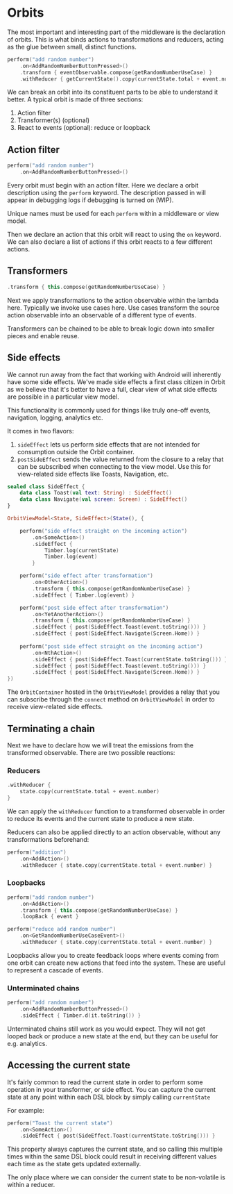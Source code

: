 # Orbits

The most important and interesting part of the middleware is the declaration of
orbits. This is what binds actions to transformations and reducers, acting as
the glue between small, distinct functions.

``` kotlin
perform("add random number")
    .on<AddRandomNumberButtonPressed>()
    .transform { eventObservable.compose(getRandomNumberUseCase) }
    .withReducer { getCurrentState().copy(currentState.total + event.number) }
```

We can break an orbit into its constituent parts to be able to understand it
better. A typical orbit is made of three sections:

1. Action filter
1. Transformer(s) (optional)
1. React to events (optional): reduce or loopback

## Action filter

``` kotlin
perform("add random number")
    .on<AddRandomNumberButtonPressed>()
```

Every orbit must begin with an action filter. Here we declare a orbit
description using the `perform` keyword. The description passed in will appear
in debugging logs if debugging is turned on (WIP).

Unique names must be used for each `perform` within a middleware or view model.

Then we declare an action that this orbit will react to using the `on` keyword.
We can also declare a list of actions if this orbit reacts to a few different
actions.

## Transformers

``` kotlin
.transform { this.compose(getRandomNumberUseCase) }
```

Next we apply transformations to the action observable within the lambda here.
Typically we invoke use cases here. Use cases transform the source action
observable into an observable of a different type of events.

Transformers can be chained to be able to break logic down into smaller pieces
and enable reuse.

## Side effects

We cannot run away from the fact that working with Android will
inherently have some side effects. We've made side effects a first class
citizen in Orbit as we believe that it's better to have a full, clear
view of what side effects are possible in a particular view model.

This functionality is commonly used for things like truly one-off events,
navigation, logging, analytics etc.

It comes in two flavors:

1. `sideEffect` lets us perform side effects that are not intended for
   consumption outside the Orbit container.
1. `postSideEffect` sends the value returned from the closure to a relay
   that can be subscribed when connecting to the view model. Use this for
   view-related side effects like Toasts, Navigation, etc.

``` kotlin
sealed class SideEffect {
    data class Toast(val text: String) : SideEffect()
    data class Navigate(val screen: Screen) : SideEffect()
}

OrbitViewModel<State, SideEffect>(State(), {

    perform("side effect straight on the incoming action")
        .on<SomeAction>()
        .sideEffect {
            Timber.log(currentState)
            Timber.log(event)
        }

    perform("side effect after transformation")
        .on<OtherAction>()
        .transform { this.compose(getRandomNumberUseCase) }
        .sideEffect { Timber.log(event) }

    perform("post side effect after transformation")
        .on<YetAnotherAction>()
        .transform { this.compose(getRandomNumberUseCase) }
        .sideEffect { post(SideEffect.Toast(event.toString())) }
        .sideEffect { post(SideEffect.Navigate(Screen.Home)) }
        
    perform("post side effect straight on the incoming action")
        .on<NthAction>()
        .sideEffect { post(SideEffect.Toast(currentState.toString())) }
        .sideEffect { post(SideEffect.Toast(event.toString())) }
        .sideEffect { post(SideEffect.Navigate(Screen.Home)) }
})
```

The `OrbitContainer` hosted in the `OrbitViewModel` provides a relay that
you can subscribe through the `connect` method on `OrbitViewModel` in order
to receive view-related side effects.

## Terminating a chain

Next we have to declare how we will treat the emissions from the transformed
observable. There are two possible reactions:

### Reducers

``` kotlin
.withReducer {
    state.copy(currentState.total + event.number)
}
```

We can apply the `withReducer` function to a transformed observable in order to
reduce its events and the current state to produce a new state.

Reducers can also be applied directly to an action observable, without any
transformations beforehand:

``` kotlin
perform("addition")
    .on<AddAction>()
    .withReducer { state.copy(currentState.total + event.number) }
```

### Loopbacks

``` kotlin
perform("add random number")
    .on<AddAction>()
    .transform { this.compose(getRandomNumberUseCase) }
    .loopBack { event }

perform("reduce add random number")
    .on<GetRandomNumberUseCaseEvent>()
    .withReducer { state.copy(currentState.total + event.number) }
```

Loopbacks allow you to create feedback loops where events coming from one orbit
can create new actions that feed into the system. These are useful to represent
a cascade of events.

### Unterminated chains

``` kotlin
perform("add random number")
    .on<AddRandomNumberButtonPressed>()
    .sideEffect { Timber.d(it.toString()) }
```

Unterminated chains still work as you would expect. They will not get looped
back or produce a new state at the end, but they can be useful for e.g. 
analytics.

## Accessing the current state

It's fairly common to read the current state in order to perform some
operation in your transformer, or side effect. You can capture the current 
state at any point within each DSL block by simply calling `currentState`

For example: 

``` kotlin
perform("Toast the current state")
    .on<SomeAction>()
    .sideEffect { post(SideEffect.Toast(currentState.toString())) }
```

This property always captures the current state, and so calling this 
multiple times within the same DSL block could result in receiving different
values each time as the state gets updated externally.

The only place where we can consider the current state to be non-volatile
is within a reducer.